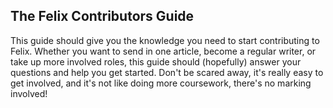 ## The Felix Contributors Guide

This guide should give you the knowledge you need to start contributing to Felix. Whether you want to send in one article, become a regular writer, or take up more involved roles, this guide should (hopefully) answer your questions and help you get started. Don't be scared away, it's really easy to get involved, and it's not like doing more coursework, there's no marking involved!
